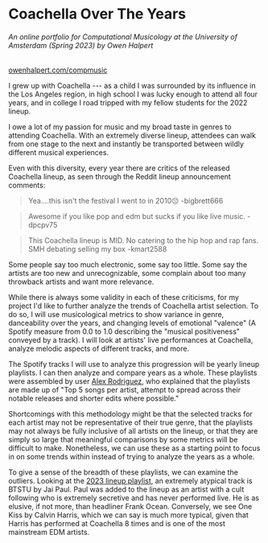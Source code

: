 # Coachella Over The Years

###### An online portfolio for Computational Musicology at the University of Amsterdam (Spring 2023) by Owen Halpert

[owenhalpert.com/compmusic
](owenhalpert.com/compmusic)

I grew up with Coachella --- as a child I was surrounded by its influence in the Los Angeles region, in high school I was lucky enough to attend all four years, and in college I road tripped with my fellow students for the 2022 lineup.

I owe a lot of my passion for music and my broad taste in genres to attending Coachella. With an extremely diverse lineup, attendees can walk from one stage to the next and instantly be transported between wildly different musical experiences.

Even with this diversity, every year there are critics of the released Coachella lineup, as seen through the Reddit lineup announcement comments:

> Yea....this isn't the festival I went to in 2010😔 -bigbrett666

> Awesome if you like pop and edm but sucks if you like live music. -dpcpv75

> This Coachella lineup is MID. No catering to the hip hop and rap fans. SMH debating selling my box -kmart2588

Some people say too much electronic, some say too little. Some say the artists are too new and unrecognizable, some complain about too many throwback artists and want more relevance.

While there is always some validity in each of these criticisms, for my project I'd like to further analyze the trends of Coachella artist selection. To do so, I will use musicological metrics to show variance in genre, danceability over the years, and changing levels of emotional "valence" (A Spotify measure from 0.0 to 1.0 describing the "musical positiveness" conveyed by a track). I will look at artists' live performances at Coachella, analyze melodic aspects of different tracks, and more.

The Spotify tracks I will use to analyze this progression will be yearly lineup playlists. I can then analyze and compare years as a whole. These playlists were assembled by user [Alex Rodriguez](https://open.spotify.com/user/aarod333), who explained that the playlists are made up of "Top 5 songs per artist, attempt to spread across their notable releases and shorter edits where possible."

Shortcomings with this methodology might be that the selected tracks for each artist may not be representative of their true genre, that the playlists may not always be fully inclusive of all artists on the lineup, or that they are simply so large that meaningful comparisons by some metrics will be difficult to make. Nonetheless, we can use these as a starting point to focus in on some trends within instead of trying to analyze the years as a whole.

To give a sense of the breadth of these playlists, we can examine the outliers. Looking at the [2023 lineup playlist](https://open.spotify.com/playlist/2HfbF1Xx4RHhJI8jNvQAQb), an extremely atypical track is BTSTU by Jai Paul. Paul was added to the lineup as an artist with a cult following who is extremely secretive and has never performed live. He is as elusive, if not more, than headliner Frank Ocean. Conversely, we see One Kiss by Calvin Harris, which we can say is much more typical, given that Harris has performed at Coachella 8 times and is one of the most mainstream EDM artists.
